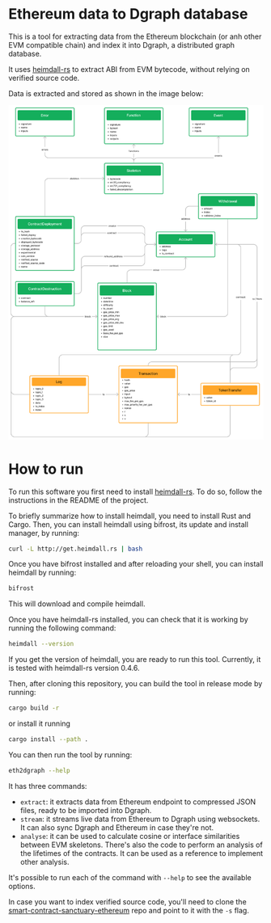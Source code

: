 # Ethereum data to Dgraph database

This is a tool for extracting data from the Ethereum blockchain (or anh other EVM compatible chain) and index it into Dgraph, a distributed graph database.

It uses [heimdall-rs](https://github.com/Jon-Becker/heimdall-rs) to extract ABI from EVM bytecode, without relying on verified source code.

Data is extracted and stored as shown in the image below:

![Data schema](./res/schema.png)

# How to run

To run this software you first need to install [heimdall-rs](https://github.com/Jon-Becker/heimdall-rs). To do so, follow the instructions in the README of the project.

To briefly summarize how to install heimdall, you need to install Rust and Cargo. Then, you can install heimdall using bifrost, its update and install manager, by running:

```bash
curl -L http://get.heimdall.rs | bash
```

Once you have bifrost installed and after reloading your shell, you can install heimdall by running:

```bash
bifrost
```

This will download and compile heimdall.

Once you have heimdall-rs installed, you can check that it is working by running the following command:

```bash
heimdall --version
```

If you get the version of heimdall, you are ready to run this tool. Currently, it is tested with heimdall-rs version 0.4.6.

Then, after cloning this repository, you can build the tool in release mode by running:

```bash
cargo build -r
```

or install it running 

```bash
cargo install --path .
```

You can then run the tool by running:

```bash
eth2dgraph --help
```

It has three commands:

 - `extract`: it extracts data from Ethereum endpoint to compressed JSON files, ready to be imported into Dgraph.
 - `stream`: it streams live data from Ethereum to Dgraph using websockets. It can also sync Dgraph and Ethereum in case they're not.
 - `analyse`: it can be used to calculate cosine or interface similarities between EVM skeletons. There's also the code to perform an analysis of the lifetimes of the contracts. It can be used as a reference to implement other analysis.

It's possible to run each of the command with `--help` to see the available options.

In case you want to index verified source code, you'll need to clone the [smart-contract-sanctuary-ethereum](https://github.com/tintinweb/smart-contract-sanctuary-ethereum) repo and point to it with the `-s` flag.

